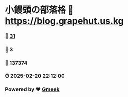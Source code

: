 # 小饅頭の部落格 :link: https://blog.grapehut.us.kg 
### :page_facing_up: [31](https://blog.grapehut.us.kg/tag.html) 
### :speech_balloon: 3 
### :hibiscus: 137374 
### :alarm_clock: 2025-02-20 22:12:00 
### Powered by :heart: [Gmeek](https://github.com/Meekdai/Gmeek)

